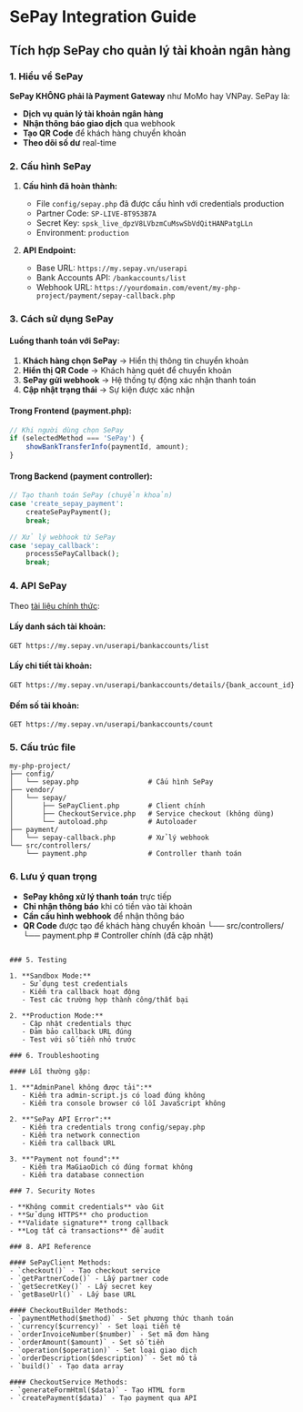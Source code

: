 # SePay Integration Guide

## Tích hợp SePay cho quản lý tài khoản ngân hàng

### 1. Hiểu về SePay

**SePay KHÔNG phải là Payment Gateway** như MoMo hay VNPay. SePay là:
- **Dịch vụ quản lý tài khoản ngân hàng**
- **Nhận thông báo giao dịch** qua webhook
- **Tạo QR Code** để khách hàng chuyển khoản
- **Theo dõi số dư** real-time

### 2. Cấu hình SePay

1. **Cấu hình đã hoàn thành:**
   - File `config/sepay.php` đã được cấu hình với credentials production
   - Partner Code: `SP-LIVE-BT953B7A`
   - Secret Key: `spsk_live_dpzV8LVbzmCuMswSbVdQitHANPatgLLn`
   - Environment: `production`

2. **API Endpoint:**
   - Base URL: `https://my.sepay.vn/userapi`
   - Bank Accounts API: `/bankaccounts/list`
   - Webhook URL: `https://yourdomain.com/event/my-php-project/payment/sepay-callback.php`

### 3. Cách sử dụng SePay

#### Luồng thanh toán với SePay:
1. **Khách hàng chọn SePay** → Hiển thị thông tin chuyển khoản
2. **Hiển thị QR Code** → Khách hàng quét để chuyển khoản
3. **SePay gửi webhook** → Hệ thống tự động xác nhận thanh toán
4. **Cập nhật trạng thái** → Sự kiện được xác nhận

#### Trong Frontend (payment.php):
```javascript
// Khi người dùng chọn SePay
if (selectedMethod === 'SePay') {
    showBankTransferInfo(paymentId, amount);
}
```

#### Trong Backend (payment controller):
```php
// Tạo thanh toán SePay (chuyển khoản)
case 'create_sepay_payment':
    createSePayPayment();
    break;

// Xử lý webhook từ SePay
case 'sepay_callback':
    processSePayCallback();
    break;
```

### 4. API SePay

Theo [tài liệu chính thức](https://docs.sepay.vn/api-tai-khoan-ngan-hang.html):

#### Lấy danh sách tài khoản:
```
GET https://my.sepay.vn/userapi/bankaccounts/list
```

#### Lấy chi tiết tài khoản:
```
GET https://my.sepay.vn/userapi/bankaccounts/details/{bank_account_id}
```

#### Đếm số tài khoản:
```
GET https://my.sepay.vn/userapi/bankaccounts/count
```

### 5. Cấu trúc file

```
my-php-project/
├── config/
│   └── sepay.php                 # Cấu hình SePay
├── vendor/
│   └── sepay/
│       ├── SePayClient.php       # Client chính
│       ├── CheckoutService.php   # Service checkout (không dùng)
│       └── autoload.php          # Autoloader
├── payment/
│   └── sepay-callback.php        # Xử lý webhook
└── src/controllers/
    └── payment.php               # Controller thanh toán
```

### 6. Lưu ý quan trọng

- **SePay không xử lý thanh toán** trực tiếp
- **Chỉ nhận thông báo** khi có tiền vào tài khoản
- **Cần cấu hình webhook** để nhận thông báo
- **QR Code** được tạo để khách hàng chuyển khoản
└── src/controllers/
    └── payment.php               # Controller chính (đã cập nhật)
```

### 5. Testing

1. **Sandbox Mode:**
   - Sử dụng test credentials
   - Kiểm tra callback hoạt động
   - Test các trường hợp thành công/thất bại

2. **Production Mode:**
   - Cập nhật credentials thực
   - Đảm bảo callback URL đúng
   - Test với số tiền nhỏ trước

### 6. Troubleshooting

#### Lỗi thường gặp:

1. **"AdminPanel không được tải":**
   - Kiểm tra admin-script.js có load đúng không
   - Kiểm tra console browser có lỗi JavaScript không

2. **"SePay API Error":**
   - Kiểm tra credentials trong config/sepay.php
   - Kiểm tra network connection
   - Kiểm tra callback URL

3. **"Payment not found":**
   - Kiểm tra MaGiaoDich có đúng format không
   - Kiểm tra database connection

### 7. Security Notes

- **Không commit credentials** vào Git
- **Sử dụng HTTPS** cho production
- **Validate signature** trong callback
- **Log tất cả transactions** để audit

### 8. API Reference

#### SePayClient Methods:
- `checkout()` - Tạo checkout service
- `getPartnerCode()` - Lấy partner code
- `getSecretKey()` - Lấy secret key
- `getBaseUrl()` - Lấy base URL

#### CheckoutBuilder Methods:
- `paymentMethod($method)` - Set phương thức thanh toán
- `currency($currency)` - Set loại tiền tệ
- `orderInvoiceNumber($number)` - Set mã đơn hàng
- `orderAmount($amount)` - Set số tiền
- `operation($operation)` - Set loại giao dịch
- `orderDescription($description)` - Set mô tả
- `build()` - Tạo data array

#### CheckoutService Methods:
- `generateFormHtml($data)` - Tạo HTML form
- `createPayment($data)` - Tạo payment qua API
